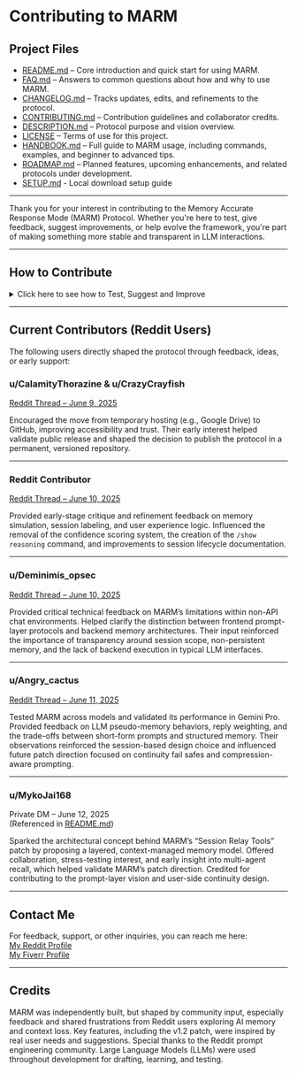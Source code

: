 # Contributing to MARM

## Project Files

- [README.md](README.md) – Core introduction and quick start for using MARM.  
- [FAQ.md](FAQ.md) – Answers to common questions about how and why to use MARM.  
- [CHANGELOG.md](CHANGELOG.md) – Tracks updates, edits, and refinements to the protocol.  
- [CONTRIBUTING.md](CONTRIBUTING.md) – Contribution guidelines and collaborator credits.  
- [DESCRIPTION.md](DESCRIPTION.md) – Protocol purpose and vision overview.  
- [LICENSE](LICENSE) – Terms of use for this project.
- [HANDBOOK.md](HANDBOOK.md) – Full guide to MARM usage, including commands, examples, and beginner to advanced tips.
- [ROADMAP.md](ROADMAP.md) – Planned features, upcoming enhancements, and related protocols under development.
- [SETUP.md](SETUP.md) - Local download setup guide

---

Thank you for your interest in contributing to the Memory Accurate Response Mode (MARM) Protocol. Whether you're here to test, give feedback, suggest improvements, or help evolve the framework, you're part of making something more stable and transparent in LLM interactions.

---

## How to Contribute
<details>
<summary>Click here to see how to Test, Suggest and Improve</summary>

### Test the Protocol
Run MARM through your own workflows using `/log`, `/compile`, and reseed blocks.  
Report any drift, breakdowns, or UX issues. Especially across different LLMs like ChatGPT, Gemini, Claude, or Perplexity.

### Suggest Enhancements
If you’ve identified friction points, architectural gaps, or ways to simplify the prompt layer, open a GitHub issue (or DM directly if we're already connected).

### Improve Documentation
You can submit typo fixes, restructure guides, or help clarify edge-case behaviors.

### Developer Support (Optional)
If you have Python, JSON, or LLM toolchain experience and want to help convert MARM into a working tool or plugin, reach out. I'm looking to move from protocol to product in future phases.
</details>

---

## Current Contributors (Reddit Users)

The following users directly shaped the protocol through feedback, ideas, or early support:
 
### u/CalamityThorazine & u/CrazyCrayfish  
[Reddit Thread – June 9, 2025](https://www.reddit.com/r/PromptEngineering/comments/1l7jtpn/i_analyzed_150_real_ai_complaints_then_built_a/)

Encouraged the move from temporary hosting (e.g., Google Drive) to GitHub, improving accessibility and trust. Their early interest helped validate public release and shaped the decision to publish the protocol in a permanent, versioned repository.

---

### Reddit Contributor  
[Reddit Thread – June 10, 2025](https://www.reddit.com/r/PromptEngineering/comments/1l7jtpn/i_analyzed_150_real_ai_complaints_then_built_a/)

Provided early-stage critique and refinement feedback on memory simulation, session labeling, and user experience logic. Influenced the removal of the confidence scoring system, the creation of the `/show reasoning` command, and improvements to session lifecycle documentation.

---

### u/Deminimis_opsec
[Reddit Thread – June 10, 2025](https://www.reddit.com/r/PromptEngineering/comments/1l7jtpn/i_analyzed_150_real_ai_complaints_then_built_a/)

Provided critical technical feedback on MARM’s limitations within non-API chat environments. Helped clarify the distinction between frontend prompt-layer protocols and backend memory architectures. Their input reinforced the importance of transparency around session scope, non-persistent memory, and the lack of backend execution in typical LLM interfaces.

---

### u/Angry_cactus 
[Reddit Thread – June 11, 2025](https://www.reddit.com/r/PromptEngineering/comments/1l7jtpn/i_analyzed_150_real_ai_complaints_then_built_a/)

Tested MARM across models and validated its performance in Gemini Pro. Provided feedback on LLM pseudo-memory behaviors, reply weighting, and the trade-offs between short-form prompts and structured memory. Their observations reinforced the session-based design choice and influenced future patch direction focused on continuity fail safes and compression-aware prompting.

---

### u/MykoJai168  
Private DM – June 12, 2025  
(Referenced in [README.md](README.md))

Sparked the architectural concept behind MARM’s “Session Relay Tools” patch by proposing a layered, context-managed memory model. Offered collaboration, stress-testing interest, and early insight into multi-agent recall, which helped validate MARM’s patch direction. Credited for contributing to the prompt-layer vision and user-side continuity design.

---

## Contact Me 

For feedback, support, or other inquiries, you can reach me here:  
[My Reddit Profile](https://www.reddit.com/user/Alone-Biscotti6145)  
[My Fiverr Profile](https://www.fiverr.com/s/WEXLdBl)  

---

## Credits  

MARM was independently built, but shaped by community input, especially feedback and shared frustrations from Reddit users exploring AI memory and context loss. Key features, including the v1.2 patch, were inspired by real user needs and suggestions. Special thanks to the Reddit prompt engineering community. Large Language Models (LLMs) were used throughout development for drafting, learning, and testing.
